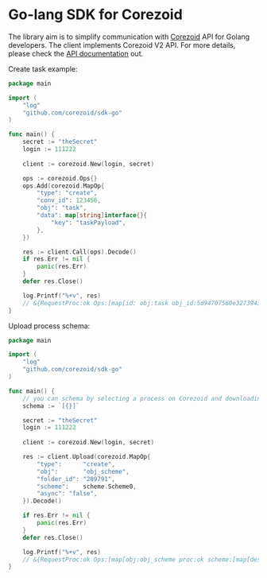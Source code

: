# Go-lang SDK for Corezoid

The library aim is to simplify communication with [Corezoid](https://corezoid.com/) API for Golang developers.
The client implements Corezoid V2 API. For more details, please check the [API documentation](https://doc.corezoid.com/en/api/v2/) out.  

Create task example:

```go
package main

import (
    "log"
    "github.com/corezoid/sdk-go"
)

func main() {
    secret := "theSecret"
    login := 111222
    
    client := corezoid.New(login, secret)

	ops := corezoid.Ops{}
	ops.Add(corezoid.MapOp{
		"type": "create",
		"conv_id": 123456,
		"obj": "task",
		"data": map[string]interface{}{
			"key": "taskPayload",
		},
	})

	res := client.Call(ops).Decode()
	if res.Err != nil {
		panic(res.Err)
	}
	defer res.Close()

	log.Printf("%+v", res)
    // &{RequestProc:ok Ops:[map[id: obj:task obj_id:5d94707560e327394302ceec proc:ok ref:<nil>]] Response:0xc00028c000 Err:<nil>}
}
```

Upload process schema:

```go
package main

import (
    "log"
    "github.com/corezoid/sdk-go"
)

func main() {
    // you can schema by selecting a process on Corezoid and downloading it as JSON file. 
    schema := `[{}]`

    secret := "theSecret"
    login := 111222
    
    client := corezoid.New(login, secret)

	res := client.Upload(corezoid.MapOp{
		"type":      "create",
		"obj":       "obj_scheme",
		"folder_id": "289791",
		"scheme":    scheme.Scheme0,
		"async": "false",
	}).Decode()

	if res.Err != nil {
		panic(res.Err)
	}
	defer res.Close()

	log.Printf("%+v", res)
    // &{RequestProc:ok Ops:[map[obj:obj_scheme proc:ok scheme:[map[description: hash:6ae60c09d82ca51fd1c33b7a3cae5c800a5b1a17 obj_id:614098 obj_type:conv old_obj_id:610371 old_parent_id:0 title:in]]]] Response:0xc00037a000 Err:<nil>}
}


